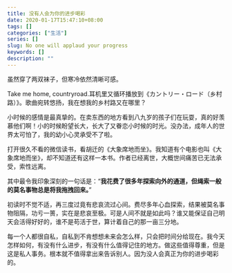 ```yaml
---
title: 没有人会为你的进步喝彩
date: 2020-01-17T15:47:10+08:00
tags: []
categories: ["生活"]
series: []
slug: No one will applaud your progress
keywords: []
description: ""
---
```


虽然穿了两双袜子，但寒冷依然清晰可感。

Take me home, countryroad.耳机里又循环播放到《カントリー・ロード（乡村路）》。歌曲宛转悠扬，我在想我的乡村路又在哪里？

小时候的感情是最真挚的。在卖东西的地方看到八九岁的孩子们在玩耍，真的好羡慕他们啊！小的时候盼望长大，长大了又眷恋小时候的时光。没办法，成年人的世界太可怕了，我的幼小心灵承受不了啦。

打开很久不看的微信读书，看胡迁的《大象席地而坐》。我知道有个电影也叫《大象席地而坐》，却不知道还有这样一本书。作者已经离世，大概世间痛苦已无法承受，索性远离。

其中最令我印象深刻的一句话是：“**我花费了很多年探索向外的通道，但绳索一般的莫名事物总是将我拖拽回来。**”

初读时不觉不适，再三度过竟有悲哀流过心间。费尽多年心血探索，结果被莫名事物阻隔，功亏一篑，实在是悲哀至极。可是人间不就是如此吗？谁又能保证自己明天会活得好好的，谁不是苟活于世，算计着自己的那一亩三分地。

每一个人都很自私，自私到不肯想想未来会怎么样，只会把时间分给现在。我今天怎样如何，有没有什么进步，有没有什么值得记住的地方。做这些值得尊重，但是这是私人事务。根本就不值得拿出来告诉别人。因为没人会真正为你的进步喝彩的。